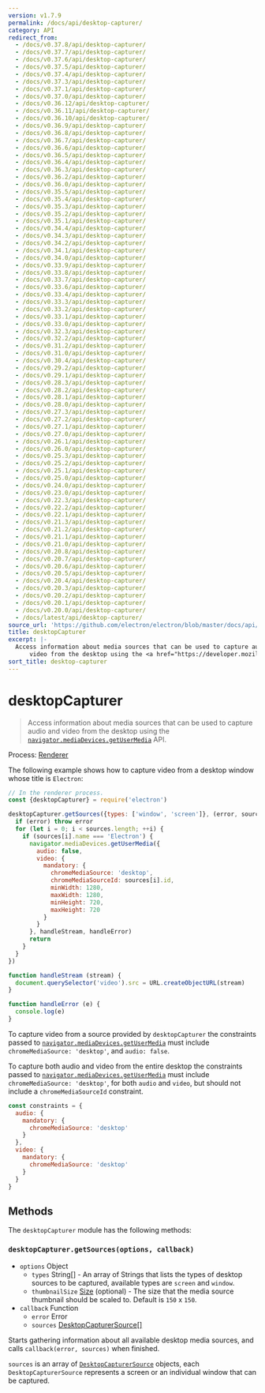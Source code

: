 ```yaml
---
version: v1.7.9
permalink: /docs/api/desktop-capturer/
category: API
redirect_from:
  - /docs/v0.37.8/api/desktop-capturer/
  - /docs/v0.37.7/api/desktop-capturer/
  - /docs/v0.37.6/api/desktop-capturer/
  - /docs/v0.37.5/api/desktop-capturer/
  - /docs/v0.37.4/api/desktop-capturer/
  - /docs/v0.37.3/api/desktop-capturer/
  - /docs/v0.37.1/api/desktop-capturer/
  - /docs/v0.37.0/api/desktop-capturer/
  - /docs/v0.36.12/api/desktop-capturer/
  - /docs/v0.36.11/api/desktop-capturer/
  - /docs/v0.36.10/api/desktop-capturer/
  - /docs/v0.36.9/api/desktop-capturer/
  - /docs/v0.36.8/api/desktop-capturer/
  - /docs/v0.36.7/api/desktop-capturer/
  - /docs/v0.36.6/api/desktop-capturer/
  - /docs/v0.36.5/api/desktop-capturer/
  - /docs/v0.36.4/api/desktop-capturer/
  - /docs/v0.36.3/api/desktop-capturer/
  - /docs/v0.36.2/api/desktop-capturer/
  - /docs/v0.36.0/api/desktop-capturer/
  - /docs/v0.35.5/api/desktop-capturer/
  - /docs/v0.35.4/api/desktop-capturer/
  - /docs/v0.35.3/api/desktop-capturer/
  - /docs/v0.35.2/api/desktop-capturer/
  - /docs/v0.35.1/api/desktop-capturer/
  - /docs/v0.34.4/api/desktop-capturer/
  - /docs/v0.34.3/api/desktop-capturer/
  - /docs/v0.34.2/api/desktop-capturer/
  - /docs/v0.34.1/api/desktop-capturer/
  - /docs/v0.34.0/api/desktop-capturer/
  - /docs/v0.33.9/api/desktop-capturer/
  - /docs/v0.33.8/api/desktop-capturer/
  - /docs/v0.33.7/api/desktop-capturer/
  - /docs/v0.33.6/api/desktop-capturer/
  - /docs/v0.33.4/api/desktop-capturer/
  - /docs/v0.33.3/api/desktop-capturer/
  - /docs/v0.33.2/api/desktop-capturer/
  - /docs/v0.33.1/api/desktop-capturer/
  - /docs/v0.33.0/api/desktop-capturer/
  - /docs/v0.32.3/api/desktop-capturer/
  - /docs/v0.32.2/api/desktop-capturer/
  - /docs/v0.31.2/api/desktop-capturer/
  - /docs/v0.31.0/api/desktop-capturer/
  - /docs/v0.30.4/api/desktop-capturer/
  - /docs/v0.29.2/api/desktop-capturer/
  - /docs/v0.29.1/api/desktop-capturer/
  - /docs/v0.28.3/api/desktop-capturer/
  - /docs/v0.28.2/api/desktop-capturer/
  - /docs/v0.28.1/api/desktop-capturer/
  - /docs/v0.28.0/api/desktop-capturer/
  - /docs/v0.27.3/api/desktop-capturer/
  - /docs/v0.27.2/api/desktop-capturer/
  - /docs/v0.27.1/api/desktop-capturer/
  - /docs/v0.27.0/api/desktop-capturer/
  - /docs/v0.26.1/api/desktop-capturer/
  - /docs/v0.26.0/api/desktop-capturer/
  - /docs/v0.25.3/api/desktop-capturer/
  - /docs/v0.25.2/api/desktop-capturer/
  - /docs/v0.25.1/api/desktop-capturer/
  - /docs/v0.25.0/api/desktop-capturer/
  - /docs/v0.24.0/api/desktop-capturer/
  - /docs/v0.23.0/api/desktop-capturer/
  - /docs/v0.22.3/api/desktop-capturer/
  - /docs/v0.22.2/api/desktop-capturer/
  - /docs/v0.22.1/api/desktop-capturer/
  - /docs/v0.21.3/api/desktop-capturer/
  - /docs/v0.21.2/api/desktop-capturer/
  - /docs/v0.21.1/api/desktop-capturer/
  - /docs/v0.21.0/api/desktop-capturer/
  - /docs/v0.20.8/api/desktop-capturer/
  - /docs/v0.20.7/api/desktop-capturer/
  - /docs/v0.20.6/api/desktop-capturer/
  - /docs/v0.20.5/api/desktop-capturer/
  - /docs/v0.20.4/api/desktop-capturer/
  - /docs/v0.20.3/api/desktop-capturer/
  - /docs/v0.20.2/api/desktop-capturer/
  - /docs/v0.20.1/api/desktop-capturer/
  - /docs/v0.20.0/api/desktop-capturer/
  - /docs/latest/api/desktop-capturer/
source_url: 'https://github.com/electron/electron/blob/master/docs/api/desktop-capturer.md'
title: desktopCapturer
excerpt: |-
  Access information about media sources that can be used to capture audio and
      video from the desktop using the <a href="https://developer.mozilla.org/en/docs/Web/API/MediaDevices/getUserMedia"><code>navigator.mediaDevices.getUserMedia</code></a> API.
sort_title: desktop-capturer
---
```




<!--


                                      ::::
                                    :o+//+o:
                                    +o    oo-
                                    :o+//oo/+o/
                                      -::-   -oo:
                                               /s/
                      -::::::::-                :s/  :::--
                  :+oo+////////+:        -:/+oo/ :s:-///++oo+:
                /o+:                -/+oo+/:-     +o-      -:+o:
               /s:              -:+o+/:           -o+         :s/
              -s/            -/oo/:                /s-         +s-
              -s/         -/oo/-                   -s/         /s-
               oo       :+o/-                       oo         oo
               -s/    :oo/                          /s-       /s-
                :s/ :oo:              -::-          /s-      /s:
                  -+o/               /ssss/         :s:    -+o-
                 :o+--               /ssss/         :s:   :o+-
                :s/  +o:              -::-          /s-   --
               -s/    :+o/-                         /s-
               oo       -+o+-                       oo
              -s/         -/oo/-                   -s/
             -+soo+:         -/oo/:                /s-      /oooo+-
             o+   :s:           -:+o+/:-          -o+      /s:  -oo
             oo:--/s:       ::      -:+oo+/:-     -/-      /s/--:o+
              :+++/-        :s:          -:/+ooo++//////++oo//+o+:
                             /s:                --::::::--
                              /s/              /s-
                               :oo:          :oo:
                                 /oo/-    -/oo/
                                   -/+oooo+/-





                   _______  _______  _______  _______  __
                  |       ||       ||       ||       ||  |
                  |  _____||_     _||   _   ||    _  ||  |
                  | |_____   |   |  |  | |  ||   |_| ||  |
                  |_____  |  |   |  |  |_|  ||    ___||__|
                   _____| |  |   |  |       ||   |     __
                  |_______|  |___|  |_______||___|    |__|


    This file is generated automatically, so it should not be edited.

    To make changes, head over to the electron/electron repository:

    https://github.com/electron/electron/blob/master/docs/api/desktop-capturer.md

    Thanks!

-->
# desktopCapturer

> Access information about media sources that can be used to capture audio and video from the desktop using the [`navigator.mediaDevices.getUserMedia`](https://developer.mozilla.org/en/docs/Web/API/MediaDevices/getUserMedia) API.

Process: [Renderer]({{site.baseurl}}/docs/glossary#renderer-process)

The following example shows how to capture video from a desktop window whose title is `Electron`:

```javascript
// In the renderer process.
const {desktopCapturer} = require('electron')

desktopCapturer.getSources({types: ['window', 'screen']}, (error, sources) => {
  if (error) throw error
  for (let i = 0; i < sources.length; ++i) {
    if (sources[i].name === 'Electron') {
      navigator.mediaDevices.getUserMedia({
        audio: false,
        video: {
          mandatory: {
            chromeMediaSource: 'desktop',
            chromeMediaSourceId: sources[i].id,
            minWidth: 1280,
            maxWidth: 1280,
            minHeight: 720,
            maxHeight: 720
          }
        }
      }, handleStream, handleError)
      return
    }
  }
})

function handleStream (stream) {
  document.querySelector('video').src = URL.createObjectURL(stream)
}

function handleError (e) {
  console.log(e)
}
```

To capture video from a source provided by `desktopCapturer` the constraints passed to [`navigator.mediaDevices.getUserMedia`](https://developer.mozilla.org/en/docs/Web/API/MediaDevices/getUserMedia) must include `chromeMediaSource: 'desktop'`, and `audio: false`.

To capture both audio and video from the entire desktop the constraints passed to [`navigator.mediaDevices.getUserMedia`](https://developer.mozilla.org/en/docs/Web/API/MediaDevices/getUserMedia) must include `chromeMediaSource: 'desktop'`, for both `audio` and `video`, but should not include a `chromeMediaSourceId` constraint.

```javascript
const constraints = {
  audio: {
    mandatory: {
      chromeMediaSource: 'desktop'
    }
  },
  video: {
    mandatory: {
      chromeMediaSource: 'desktop'
    }
  }
}
```

## Methods

The `desktopCapturer` module has the following methods:

### `desktopCapturer.getSources(options, callback)`

*   `options` Object
    *   `types` String[] - An array of Strings that lists the types of desktop sources to be captured, available types are `screen` and `window`.
    *   `thumbnailSize` [Size]({{site.baseurl}}/docs/api/structures/size) (optional) - The size that the media source thumbnail should be scaled to. Default is `150` x `150`.
*   `callback` Function
    *   `error` Error
    *   `sources` [DesktopCapturerSource[]]({{site.baseurl}}/docs/api/structures/desktop-capturer-source)

Starts gathering information about all available desktop media sources, and calls `callback(error, sources)` when finished.

`sources` is an array of [`DesktopCapturerSource`]({{site.baseurl}}/docs/api/structures/desktop-capturer-source) objects, each `DesktopCapturerSource` represents a screen or an individual window that can be captured.
